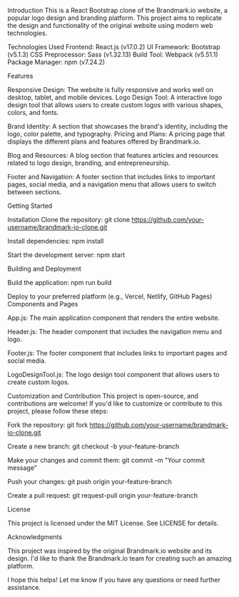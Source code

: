 Introduction
This is a React Bootstrap clone of the Brandmark.io website, a popular logo design and branding platform. This project aims to replicate the design and functionality of the original website using modern web technologies.

Technologies Used
Frontend: React.js (v17.0.2)
UI Framework: Bootstrap (v5.1.3)
CSS Preprocessor: Sass (v1.32.13)
Build Tool: Webpack (v5.51.1)
Package Manager: npm (v7.24.2)

Features

Responsive Design:
 The website is fully responsive and works well on desktop, tablet, and mobile devices.
Logo Design Tool: A interactive logo design tool that allows users to create custom logos with various shapes, colors, and fonts.

Brand Identity: 
A section that showcases the brand's identity, including the logo, color palette, and typography.
Pricing and Plans:
 A pricing page that displays the different plans and features offered by Brandmark.io.

Blog and Resources: 
A blog section that features articles and resources related to logo design, branding, and entrepreneurship.

Footer and Navigation: 
A footer section that includes links to important pages, social media, and a navigation menu that allows users to switch between sections.


Getting Started

Installation
Clone the repository: git clone https://github.com/your-username/brandmark-io-clone.git

Install dependencies: npm install

Start the development server: npm start

Building and Deployment

Build the application: npm run build

Deploy to your preferred platform (e.g., Vercel, Netlify, GitHub Pages)
Components and Pages

App.js: The main application component that renders the entire website.

Header.js: The header component that includes the navigation menu and logo.

Footer.js: The footer component that includes links to important pages and social media.

LogoDesignTool.js: The logo design tool component that allows users to create custom logos.



Customization and Contribution
This project is open-source, and contributions are welcome! If you'd like to customize or contribute to this project, please follow these steps:

Fork the repository: git fork https://github.com/your-username/brandmark-io-clone.git

Create a new branch: git checkout -b your-feature-branch

Make your changes and commit them: git commit -m "Your commit message"

Push your changes: git push origin your-feature-branch

Create a pull request: git request-pull origin your-feature-branch

License

This project is licensed under the MIT License. See LICENSE for details.

Acknowledgments

This project was inspired by the original Brandmark.io website and its design. I'd like to thank the Brandmark.io team for creating such an amazing platform.

I hope this helps! Let me know if you have any questions or need further assistance.